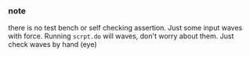 ### note 
there is no test bench or self checking assertion.
Just some input waves with force.
Running `scrpt.do` will waves, don't worry about them.
Just check waves by hand (eye)
